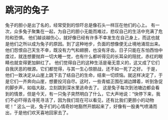 # 跳河的兔子
兔子的胆小是出了名的，经常受到的惊吓总是像石头一样压在他们的心上。 
有一次，众多兔子聚集在一起，为自己的胆小无能而难过，悲叹自己的生活中充满了危险和恐惧。 
他们越谈越伤心，就好像已经有许多不幸发生在自己身上，而这也就是他们之所以成为兔子的原因。到了这种地步，负面的想像便无止境地涌现出来。他们怨恨自己天生不幸，既没有力气和翅膀，也没有牙齿，日子只能在东怕西怕中度过，就连想要抛弃一切大睡一觉，也有什么都听得见的长耳朵的阻扰，赤红的眼睛也就变得更加鲜红了。 
他们觉得自己的这种生活是毫无意义的，这又成了它们自我厌恶的根源。它们都觉得，与其一生心惊胆战，还不如一死了之好。 
于是，他们一致决定从山崖上跳下去了结自己的生命，结束一切烦恼。就这样决定了，于是它们一齐奔向山崖，想要投河自尽。这时，一些青蛙正围在湖边蹲着，听到急促的脚步声，如临大敌，立刻跳到深水里逃命去了。 
这是兔子每次到池塘边都会看到的情景，但是今天，有一只兔子突然明白了什么，它大声地说：“快停下来，我们不必吓得去寻死寻活了，因为我们现在可以看见，还有比我们更胆小的动物呢！” 
这么一说，兔子们的心情奇妙地豁然开朗起来了，好像有一股勇气喷涌而出，于是他们欢天喜地回家去了。
  